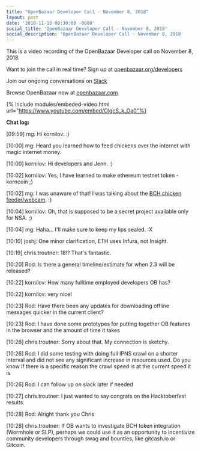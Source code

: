 ```yaml
---
title: "OpenBazaar Developer Call - November 8, 2018"
layout: post
date: '2018-11-13 08:30:00 -0600'
social_title: 'OpenBazaar Developer Call - November 8, 2018'
social_description: 'OpenBazaar Developer Call - November 8, 2018'
---
```


This is a video recording of the OpenBazaar Developer call on November 8, 2018. 

Want to join the call in real time? Sign up at [openbazaar.org/developers](https://openbazaar.org/developers)

Join our ongoing conversations on [Slack](https://openbazaar.org/slack)

Browse OpenBazaar now at [openbazaar.com](https://openbazaar.com)

{% include modules/embeded-video.html url="https://www.youtube.com/embed/OlgcS_k_Oa0"%}

**Chat log:**

[09:59] mg: Hi kornilov. :)

[10:00] mg: Heard you learned how to feed chickens over the internet with magic internet money.

[10:00] kornilov: Hi developers and Jenn. :)

[10:02] kornilov: Yes, I have learned to make ethereum testnet token - korncoin ;)

[10:02] mg: I was unaware of that! I was talking about the [BCH chicken feeder/webcam](https://www.twitch.tv/redpepper261). :)

[10:04] kornilov: Oh, that is supposed to be a secret project available only for NSA. ;)

[10:04] mg: Haha... I'll make sure to keep my lips sealed. :X

[10:10] joshj: One minor clarification, ETH uses Infura, not Insight.

[10:19] chris.troutner: 18!? That's fantastic.

[10:20] Rod: Is there a general timeline/estimate for when 2.3 will be released?

[10:22] kornilov: How many fulltime employed developers OB has?

[10:22] kornilov: very nice!

[10:23] Rod: Have there been any updates for downloading offline messages quicker in the current client?

[10:23] Rod: I have done some prototypes for putting together OB features in the browser and the amount of time it takes

[10:26] chris.troutner: Sorry about that. My connection is sketchy.

[10:26] Rod: I did some testing with doing full IPNS crawl on a shorter interval and did not see any significant increase in resources used. Do you know if there is a specific reason the crawl speed is at the current speed it is

[10:26] Rod: I can follow up on slack later if needed

[10:27] chris.troutner: I just wanted to say congrats on the Hacktoberfest results.

[10:28] Rod: Alright thank you Chris

[10:28] chris.troutner: If OB wants to investigate BCH token integration (Wormhole or SLP), perhaps we could use it as an opportunity to incentivize community developers through swag and bounties, like gitcash.io or Gitcoin.
